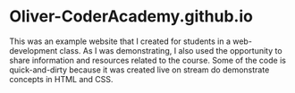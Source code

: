 # Oliver-CoderAcademy.github.io

This was an example website that I created for students in a web-development class. As I was demonstrating, I also used the opportunity to share information and resources related to the course. Some of the code is quick-and-dirty because it was created live on stream do demonstrate concepts in HTML and CSS.
